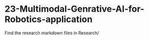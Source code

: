 # 23-Multimodal-Genrative-AI-for-Robotics-application

Find the research markdown files in Research/